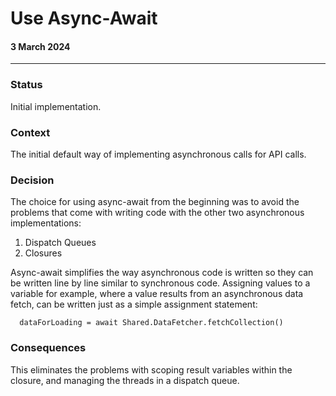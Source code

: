 #  Use Async-Await
#### 3 March 2024
---

### Status
Initial implementation.

### Context
The initial default way of implementing asynchronous calls for API calls.

### Decision
The choice for using async-await from the beginning was to avoid the problems that come with writing code with the other two asynchronous implementations:
1. Dispatch Queues
2. Closures

Async-await simplifies the way asynchronous code is written so they can be written line by line similar to synchronous code. Assigning values to a variable for example, where a value results from an asynchronous data fetch, can be written just as a simple assignment statement:

      dataForLoading = await Shared.DataFetcher.fetchCollection()

### Consequences
This eliminates the problems with scoping result variables within the closure, and managing the threads in a dispatch queue.

    


